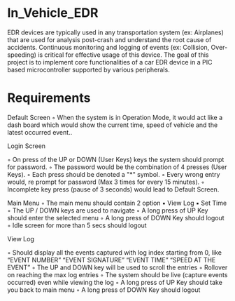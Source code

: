 # In_Vehicle_EDR
EDR devices are typically used in any transportation system (ex: Airplanes) that are used for analysis post-crash and understand the root cause of accidents. Continuous monitoring and logging of events (ex: Collision, Over-speeding) is critical for effective usage of this device. The goal of this project is to implement core functionalities of a car EDR device in a PIC based microcontroller supported by various peripherals.

# Requirements

Default Screen
◦ When the system is in Operation Mode, it would act like a dash board which would show the current time, speed of vehicle and the latest occurred event..

Login Screen

◦ On press of the UP or DOWN (User Keys) keys the system should prompt for password.
◦ The password would be the combination of 4 presses (User Keys).
◦ Each press should be denoted a "*" symbol.
◦ Every wrong entry would, re prompt for password (Max 3 times for every 15 minutes).
◦ Incomplete key press (pause of 3 seconds) would lead to Default Screen.

Main Menu
◦ The main menu should contain 2 option
▪ View Log
▪ Set Time
◦ The UP / DOWN keys are used to navigate
◦ A long press of UP Key should enter the selected menu
◦ A long press of DOWN Key should logout
◦ Idle screen for more than 5 secs should logout

View Log

◦ Should display all the events captured with log index starting from 0, like “EVENT NUMBER” “EVENT SIGNATURE” “EVENT TIME” “SPEED AT THE EVENT”
◦ The UP and DOWN key will be used to scroll the entries
◦ Rollover on reaching the max log entries
◦ The system should be live (capture events occurred) even while viewing the log
◦ A long press of UP Key should take you back to main menu
◦ A long press of DOWN Key should logout
